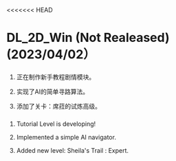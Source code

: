 <<<<<<< HEAD
# DL_2D_Win (Not Realeased) (2023/04/02）

#####

1. 正在制作新手教程剧情模块。

2. 实现了AI的简单寻路算法。

3. 添加了关卡：席菈的试炼高级。

#####

1. Tutorial Level is developing!

2. Implemented a simple AI navigator.

3. Added new level: Sheila's Trail : Expert.